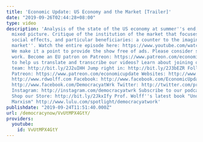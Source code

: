 ```yaml
---
title: 'Economic Update: US Economy and the Market [Trailer]'
date: "2019-09-26T02:44:28+08:00"
type: video
description: 'Analysis of the state of the US economy at summer''s end, 2019: a decidedly
  mixed picture. Critique of the institution of the market that focuses on its structure,
  social effects, and particular beneficiaries: a counter to the imaginary ''free
  market''. Watch the entire episode here: https://www.youtube.com/watch?v=6W0723KubVA
  We make it a point to provide the show free of ads. Please consider supporting our
  work. Become an EU patron on Patreon: https://www.patreon.com/economicupdate Want
  to help us translate and transcribe our videos? Learn about joining our translation
  team: http://bit.ly/2J2uIHH Jump right in: http://bit.ly/2J3bEZR Follow us ONLINE:
  Patreon: https://www.patreon.com/economicupdate Websites: http://www.democracyatwork.info/economicupdate
  http://www.rdwolff.com Facebook: http://www.facebook.com/EconomicUpdate http://www.facebook.com/RichardDWolff
  http://www.facebook.com/DemocracyatWrk Twitter: http://twitter.com/profwolff http://twitter.com/democracyatwrk
  Instagram: http://instagram.com/democracyatwrk Subscribe to our podcast: http://economicupdate.libsyn.com
  Shop our Store: http://bit.ly/2JkxIfy Prof. Wolff''s latest book "Understanding
  Marxism" http://www.lulu.com/spotlight/democracyatwork'
publishdate: "2019-09-24T11:51:40.000Z"
url: /democracynow/VvUtMPX4GtY/
providers:
  youtube:
    id: VvUtMPX4GtY
---
```


